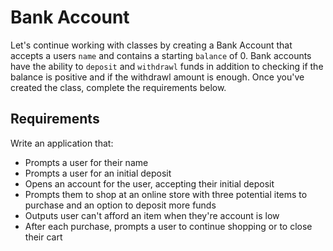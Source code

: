 # Bank Account
Let's continue working with classes by creating a Bank Account that accepts a users `name` and contains a starting `balance` of 0. Bank accounts have the ability to `deposit` and `withdrawl` funds in addition to checking if the balance is positive and if the withdrawl amount is enough. Once you've created the class, complete the requirements below.

## Requirements
Write an application that:
- Prompts a user for their name
- Prompts a user for an initial deposit
- Opens an account for the user, accepting their initial deposit
- Prompts them to shop at an online store with three potential items to purchase and an option to deposit more funds
- Outputs user can't afford an item when they're account is low
- After each purchase, prompts a user to continue shopping or to close their cart